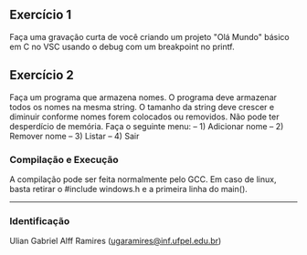 ## Exercício 1
Faça uma gravação curta de você criando um projeto "Olá Mundo" básico em C no VSC usando o debug com um breakpoint no printf.

## Exercício 2
Faça um programa que armazena nomes.
O programa deve armazenar todos os nomes na mesma string.
O tamanho da string deve crescer e diminuir conforme nomes forem colocados ou removidos. Não pode ter desperdício de memória.
Faça o seguinte menu: – 1) Adicionar nome – 2) Remover nome – 3) Listar – 4) Sair

### Compilação e Execução
A compilação pode ser feita normalmente pelo GCC. Em caso de linux, basta retirar o #include windows.h e a primeira linha do main(). 
________________________________________________________
### Identificação
Ulian Gabriel Alff Ramires (ugaramires@inf.ufpel.edu.br)

